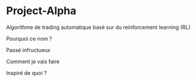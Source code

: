 ﻿# Project-Alpha
Algorithme de trading automatique basé sur du reinforcement learning (RL)

Pourquoi ce nom ?

Passé infructueux

Comment je vais faire 

Inspiré de quoi ?

